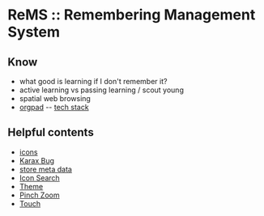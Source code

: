 # ReMS :: Remembering Management System

## Know
- what good is learning if I don't remember it?
- active learning vs passing learning / scout young
- spatial web browsing
- [orgpad](https://orgpad.com/) -- [tech stack](https://orgpad.com/o/Cx0toaAblKpKUSZasDxsxK?token=DtN36_XBJGqKhdJk2pwl1Z)

## Helpful contents
- [icons](https://www.svgrepo.com/collection/solar-bold-duotone-icons/)
- [Karax Bug](https://github.com/karaxnim/karax/issues/267)
- [store meta data](https://konvajs.org/api/Konva.Node.html#setAttr)
- [Icon Search](https://fontawesome.com/icons/)
- [Theme](https://bootswatch.com/)
- [Pinch Zoom](https://gist.github.com/Martin-Pitt/2756cf86dca90e179b4e75003d7a1a2b)
- [Touch](https://konvajs.org/docs/sandbox/Multi-touch_Scale_Stage.html)
